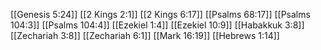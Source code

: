 [[Genesis 5:24]]
[[2 Kings 2:1]]
[[2 Kings 6:17]]
[[Psalms 68:17]]
[[Psalms 104:3]]
[[Psalms 104:4]]
[[Ezekiel 1:4]]
[[Ezekiel 10:9]]
[[Habakkuk 3:8]]
[[Zechariah 3:8]]
[[Zechariah 6:1]]
[[Mark 16:19]]
[[Hebrews 1:14]]
